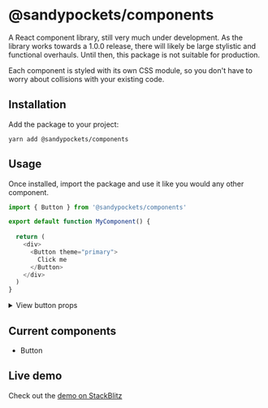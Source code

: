 # @sandypockets/components

A React component library, still very much under development. As the library works towards a 1.0.0 release, there will likely be large stylistic and functional overhauls. Until then, this package is not suitable for production.

Each component is styled with its own CSS module, so you don't have to worry about collisions with your existing code. 

## Installation
Add the package to your project:

```shell
yarn add @sandypockets/components
```

## Usage
Once installed, import the package and use it like you would any other component.

```javascript
import { Button } from '@sandypockets/components'

export default function MyComponent() {
  
  return (
    <div>
      <Button theme="primary">
        Click me
      </Button>
    </div>
  )
}
```

<details>
<summary>View button props</summary>

| Attribute  | Prop Name          | Type     | Required | default   |
|------------|--------------------|----------|----------|-----------|
| aria-label | accessibilityLabel | string   | no       | null      |
| className  | theme              | string   | no       | "primary" |
| disabled   | disabled           | boolean  | no       | false     |
| style      | inlineStyle        | object   | no       | null      |
| type       | type               | string   | no       | "button"  |
| onClick    | onClickHandler     | function | no       | null      |
| onSubmit   | onSubmitHandler    | function | no       | null      |

</details>



## Current components
- Button

## Live demo
Check out the [demo on StackBlitz](https://stackblitz.com/edit/react-uyja8n?file=src/App.js)
